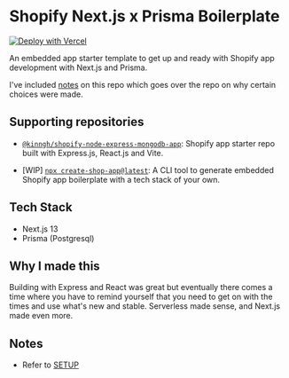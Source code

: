 # Shopify Next.js x Prisma Boilerplate

[![Deploy with Vercel](https://vercel.com/button)](https://vercel.com/new/clone?repository-url=https%3A%2F%2Fgithub.com%2Fkinngh%2Fshopify-nextjs-prisma-app&env=SHOPIFY_API_KEY,SHOPIFY_API_SECRET,SHOPIFY_API_SCOPES,SHOPIFY_APP_URL,SHOPIFY_API_VERSION,DATABASE_URL,ENCRYPTION_STRING&project-name=shopify-next-prisma-app&repository-name=kinngh-shopify-next-prisma-app&redirect-url=https%3A%2F%2Ftwitter.com%2Fkinngh)

An embedded app starter template to get up and ready with Shopify app development with Next.js and Prisma.

I've included [notes](/NOTES.md) on this repo which goes over the repo on why certain choices were made.

## Supporting repositories

- [`@kinngh/shopify-node-express-mongodb-app`](https://github.com/kinngh/shopify-node-express-mongodb-app): Shopify app starter repo built with Express.js, React.js and Vite.

- [WIP] [`npx create-shop-app@latest`](https://github.com/kinngh/create-shop-app): A CLI tool to generate embedded Shopify app boilerplate with a tech stack of your own.

## Tech Stack

- Next.js 13
- Prisma (Postgresql)

## Why I made this

Building with Express and React was great but eventually there comes a time where you have to remind yourself that you need to get on with the times and use what's new and stable. Serverless made sense, and Next.js made even more.

## Notes

- Refer to [SETUP](/SETUP.md)
